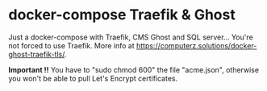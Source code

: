 # docker-compose Traefik & Ghost

Just a docker-compose with Traefik, CMS Ghost and SQL server... You're not forced to use Traefik.
More info at <https://computerz.solutions/docker-ghost-traefik-tls/>.

**Important !!**
You have to "sudo chmod 600" the file "acme.json", otherwise you won't be able to pull Let's Encrypt certificates.
